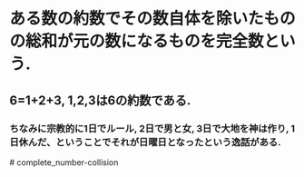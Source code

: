 <h1>ある数の約数でその数自体を除いたものの総和が元の数になるものを完全数という.</h1>
<h2>6=1+2+3, 1,2,3は6の約数である.</h2>
<h3>ちなみに宗教的に1日でルール, 2日で男と女, 3日で大地を神は作り, 1日休んだ、ということでそれが日曜日となったという逸話がある.</h3>
# complete_number-collision
